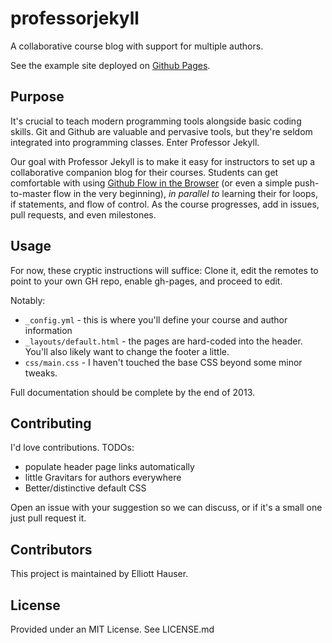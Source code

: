 professorjekyll
===============

A collaborative course blog with support for multiple authors.

See the example site deployed on [Github Pages](http://silshack.github.io/professorjekyll).

## Purpose
It's crucial to teach modern programming tools alongside basic coding skills.  Git and Github are valuable and pervasive tools, but they're seldom integrated into programming classes. Enter Professor Jekyll.

Our goal with Professor Jekyll is to make it easy for instructors to set up a collaborative companion blog for their courses.  Students can get comfortable with using [Github Flow in the Browser](https://github.com/blog/1557-github-flow-in-the-browser) (or even a simple push-to-master flow in the very beginning), _in parallel to_ learning their for loops, if statements, and flow of control.  As the course progresses, add in issues, pull requests, and even milestones.

## Usage

For now, these cryptic instructions will suffice:  Clone it, edit the remotes to point to your own GH repo, enable gh-pages, and proceed to edit.

Notably:
* `_config.yml` - this is where you'll define your course and author information
* `_layouts/default.html` - the pages are hard-coded into the header.  You'll also likely want to change the footer a little.
* `css/main.css` - I haven't touched the base CSS beyond some minor tweaks. 

Full documentation should be complete by the end of 2013.

## Contributing
I'd love contributions.  TODOs:
* populate header page links automatically
* little Gravitars for authors everywhere
* Better/distinctive default CSS

Open an issue with your suggestion so we can discuss, or if it's a small one just pull request it.

## Contributors
This project is maintained by Elliott Hauser.

## License
Provided under an MIT License.  See LICENSE.md
